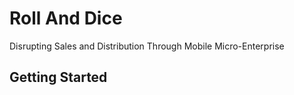 # Roll And Dice

Disrupting Sales and Distribution Through Mobile Micro-Enterprise

## Getting Started



